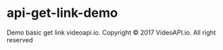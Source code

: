 # api-get-link-demo
Demo basic get link videoapi.io.
Copyright © 2017 VideoAPI.io. All right reserved
